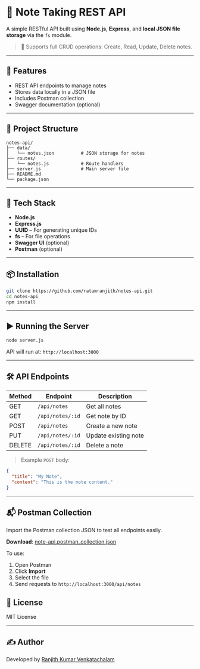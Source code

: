 # 📝 Note Taking REST API

A simple RESTful API built using **Node.js**, **Express**, and **local JSON file storage** via the `fs` module.

> 🔁 Supports full CRUD operations: Create, Read, Update, Delete notes.

---

## 🚀 Features

- REST API endpoints to manage notes
- Stores data locally in a JSON file
- Includes Postman collection
- Swagger documentation (optional)

---

## 📁 Project Structure

```
notes-api/
├── data/
│   └── notes.json          # JSON storage for notes
├── routes/
│   └── notes.js            # Route handlers
├── server.js               # Main server file
├── README.md
└── package.json
```

---

## 🧰 Tech Stack

- **Node.js**
- **Express.js**
- **UUID** – For generating unique IDs
- **fs** – For file operations
- **Swagger UI** (optional)
- **Postman** (optional)

---

## 📦 Installation

```bash
git clone https://github.com/ratamranjith/notes-api.git
cd notes-api
npm install
```

---

## ▶️ Running the Server

```bash
node server.js
```

API will run at: `http://localhost:3000`

---

## 🛠 API Endpoints

| Method | Endpoint         | Description          |
| ------ | ---------------- | -------------------- |
| GET    | `/api/notes`     | Get all notes        |
| GET    | `/api/notes/:id` | Get note by ID       |
| POST   | `/api/notes`     | Create a new note    |
| PUT    | `/api/notes/:id` | Update existing note |
| DELETE | `/api/notes/:id` | Delete a note        |

> Example `POST` body:

```json
{
  "title": "My Note",
  "content": "This is the note content."
}
```

---

## 📬 Postman Collection

Import the Postman collection JSON to test all endpoints easily.

**Download**: [note-api.postman_collection.json](./note-api.postman_collection.json)

To use:

1. Open Postman
2. Click **Import**
3. Select the file
4. Send requests to `http://localhost:3000/api/notes`

## 📄 License

MIT License

---

## ✍️ Author

Developed by [Ranjith Kumar Venkatachalam](https://github.com/ratamranjith)
